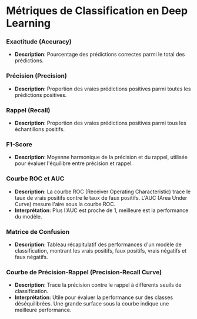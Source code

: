 # Métriques de Classification en Deep Learning

### Exactitude (Accuracy)
- **Description**: Pourcentage des prédictions correctes parmi le total des prédictions.

### Précision (Precision)
- **Description**: Proportion des vraies prédictions positives parmi toutes les prédictions positives.

### Rappel (Recall)
- **Description**: Proportion des vraies prédictions positives parmi tous les échantillons positifs.

### F1-Score
- **Description**: Moyenne harmonique de la précision et du rappel, utilisée pour évaluer l'équilibre entre précision et rappel.

### Courbe ROC et AUC
- **Description**: La courbe ROC (Receiver Operating Characteristic) trace le taux de vrais positifs contre le taux de faux positifs. L'AUC (Area Under Curve) mesure l'aire sous la courbe ROC.
- **Interprétation**: Plus l'AUC est proche de 1, meilleure est la performance du modèle.

### Matrice de Confusion
- **Description**: Tableau récapitulatif des performances d'un modèle de classification, montrant les vrais positifs, faux positifs, vrais négatifs et faux négatifs.


### Courbe de Précision-Rappel (Precision-Recall Curve)
- **Description**: Trace la précision contre le rappel à différents seuils de classification.
- **Interprétation**: Utile pour évaluer la performance sur des classes déséquilibrées. Une grande surface sous la courbe indique une meilleure performance.


